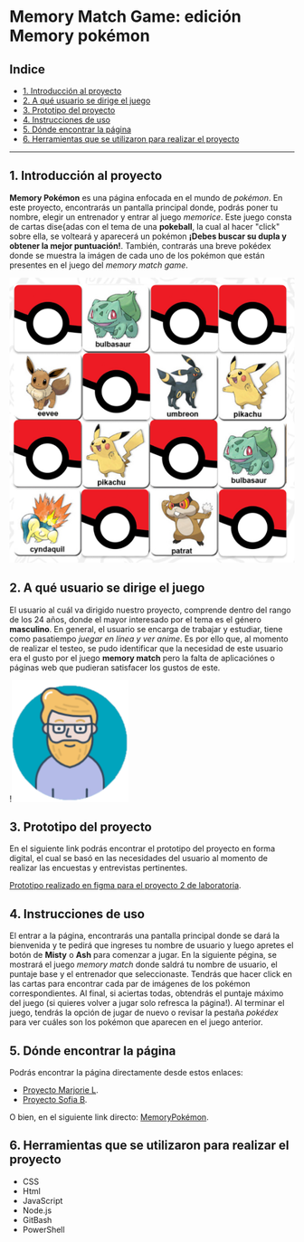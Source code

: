 # Memory Match Game: edición Memory pokémon

## Indice

* [1. Introducción al proyecto](#1-introducción-al-proyecto)
* [2. A qué usuario se dirige el juego](#2-a-qué-usuario-se-dirige-el-juego)
* [3. Prototipo del proyecto](#6-prototípo-del-proyecto)
* [4. Instrucciones de uso](#3-instrucciones-de-uso)
* [5. Dónde encontrar la página](#4-dónde-encontrar-la-página)
* [6. Herramientas que se utilizaron para realizar el proyecto](#5-herramientas-que-se-utilizaron-para-realizar-el-proyecto)


***

## 1. Introducción al proyecto

**Memory Pokémon** es una página enfocada en el mundo de *pokémon*. En este proyecto, encontrarás un pantalla principal donde, podrás poner tu nombre, elegir un entrenador y entrar al juego *memorice*. Este juego consta de  cartas dise{adas con el tema de una **pokeball**, la cual al hacer "click" sobre ella, se volteará y aparecerá un pokémon **¡Debes buscar su dupla y obtener la mejor puntuación!**. También, contrarás una breve pokédex donde se muestra la imágen de cada uno de los pokémon que están presentes en el juego del *memory match game*.

![Memory pokemon](src/img/memory-pokemon.png)

## 2. A qué usuario se dirige el juego

El usuario al cuál va dirigido nuestro proyecto, comprende dentro del rango de los 24 años, donde el mayor interesado por el tema es el género **masculino**. En general, el usuario se encarga de trabajar y estudiar, tiene como pasatiempo *juegar en línea y ver anime*. Es por ello que, al momento de realizar el testeo, se pudo identificar que la necesidad de este usuario era el gusto por el juego **memory match** pero la falta de aplicaciónes o páginas web que pudieran satisfacer los gustos de este. 

!![Diego usuario](src/img/Diego.png)

## 3. Prototipo del proyecto

En el siguiente link podrás encontrar el prototipo del proyecto en forma digital, el cual se basó en las necesidades del usuario al momento de realizar las encuestas y entrevistas pertinentes.

[Prototipo realizado en figma para el proyecto 2 de laboratoria](https://www.figma.com/proto/yCaf78tPwgyVPyRsa2maFC/Proyecto-2%3A-Memory-match%2C-pok%C3%A9mon-prototipo-final?node-id=49%3A18&scaling=scale-down&page-id=0%3A1).


## 4. Instrucciones de uso

El entrar a la página, encontrarás una pantalla principal donde se dará la bienvenida y te pedirá que ingreses tu nombre de usuario y luego apretes el botón de **Misty** o **Ash** para comenzar a jugar. En la siguiente pégina, se mostrará el juego *memory match* donde saldrá tu nombre de usuario, el puntaje base y el entrenador que seleccionaste. Tendrás que hacer click en las cartas para encontrar cada par de imágenes de los pokémon correspondientes. Al final, si aciertas todas, obtendrás el puntaje máximo del juego (si quieres volver a jugar solo refresca la página!). Al terminar el juego, tendrás la opción de jugar de nuevo o revisar la pestaña *pokédex* para ver cuáles son los pokémon que aparecen en el juego anterior.

## 5. Dónde encontrar la página

Podrás encontrar la página directamente desde estos enlaces:

* [Proyecto Marjorie L](https://github.com/majolagos/SCL016-memory-match-game).
* [Proyecto Sofia B](https://github.com/SofiBenavente/SCL016-memory-match-game).

O bien, en el siguiente link directo: [MemoryPokémon](https://github.com/majolagos/SCL016-memory-match-game).

## 6. Herramientas que se utilizaron para realizar el proyecto

* CSS
* Html
* JavaScript
* Node.js 
* GitBash
* PowerShell


